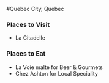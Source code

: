 #Quebec City, Quebec

### Places to Visit
- La Citadelle

### Places to Eat
- La Voie malte for Beer & Gourmets
- Chez Ashton for Local Speciality
